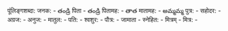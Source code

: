 पूंलिङ्गशब्दा: 
जनक: - తండ్రి 
पिता - తండ్రి 
पितामह: - తాత 
मातामह: - అమ్మమ్మ 
पुत्र: - 
सहोदर: - 
अग्रज: - 
अनुज: - 
मातुल: - 
पति: - 
श्वशुर: - 
पौत्र: - 
जामाता - 
स्नेहित: - 
मित्रम् - 
मित्र: - 